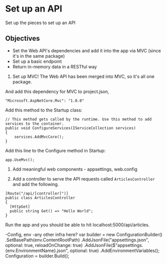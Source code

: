 # Set up an API 
Set up the pieces to set up an API 

## Objectives 
- Set the Web API's dependencies and add it into the app via MVC (since it's in the same package) 
- Set up a basic endpoint
- Return in-memory data in a RESTful way

1. Set up MVC! The Web API has been merged into MVC, so it's all one package. 

And add this dependency for MVC to project.json, 

```
"Microsoft.AspNetCore.Mvc": "1.0.0"
```

Add this method to the Startup class: 

```
// This method gets called by the runtime. Use this method to add services to the container.
public void ConfigureServices(IServiceCollection services)
{
    services.AddMvcCore();
}
```

Add this line to the Configure method in Startup:

```
app.UseMvc();
```

1. Add meaningful web components - appsettings, web.config

1. Add a controller to serve the API requests called `ArticlesController` and add the following. 

```
[Route("/api/[controller]")]
public class ArticlesController
{
  [HttpGet]
  public string Get() => "Hello World";
}
```

Run the app and you should be able to hit localhost:5000/api/articles. 




-Config, env 
-any other infra here? 
var builder = new ConfigurationBuilder()
                .SetBasePath(env.ContentRootPath)
                .AddJsonFile("appsettings.json", optional: true, reloadOnChange: true)
                .AddJsonFile($"appsettings.{env.EnvironmentName}.json", optional: true)
                .AddEnvironmentVariables();
            Configuration = builder.Build();